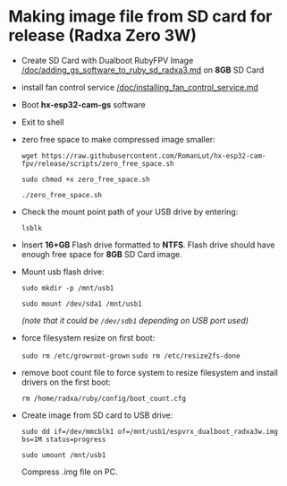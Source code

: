 
# Making image file from SD card for release (Radxa Zero 3W)
- Create SD Card with Dualboot RubyFPV Image [/doc/adding_gs_software_to_ruby_sd_radxa3.md](/doc/adding_gs_software_to_ruby_sd_radxa3.md) on **8GB** SD Card

- install fan control service [/doc/installing_fan_control_service.md ](/doc/installing_fan_control_service.md)

- Boot **hx-esp32-cam-gs** software

- Exit to shell

- zero free space to make compressed image smaller:

  ```wget https://raw.githubusercontent.com/RomanLut/hx-esp32-cam-fpv/release/scripts/zero_free_space.sh```

  ```sudo chmod +x zero_free_space.sh```

  ```./zero_free_space.sh```

- Check the mount point path of your USB drive by entering:

  ```lsblk```

- Insert **16+GB** Flash drive formatted to **NTFS**. Flash drive should have enough free space for **8GB** SD Card image.

- Mount usb flash drive:

  ```sudo mkdir -p /mnt/usb1```

  ```sudo mount /dev/sda1 /mnt/usb1``` 

  _(note that it could be ```/dev/sdb1``` depending on USB port used)_

- force filesystem resize on first boot:

  ```sudo rm /etc/growroot-grown```
  ```sudo rm /etc/resize2fs-done```

- remove boot count file to force system to resize filesystem and install drivers on the first boot:
  
   ```rm /home/radxa/ruby/config/boot_count.cfg```
   
- Create image from SD card to USB drive:

  ```sudo dd if=/dev/mmcblk1 of=/mnt/usb1/espvrx_dualboot_radxa3w.img bs=1M status=progress```

  ```sudo umount /mnt/usb1```

  Compress .img file on PC.
